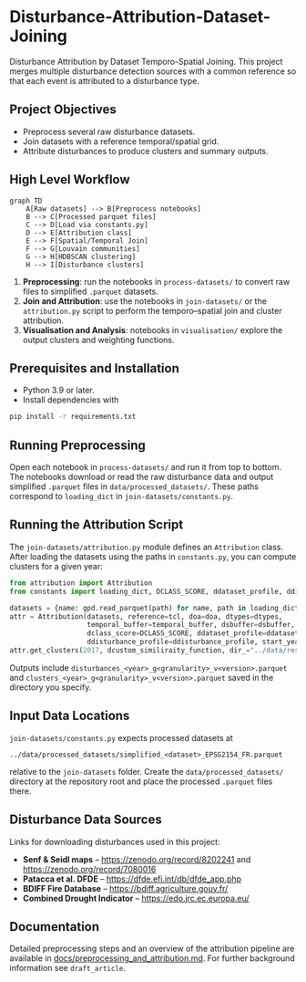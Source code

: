 # Disturbance-Attribution-Dataset-Joining

Disturbance Attribution by Dataset Temporo-Spatial Joining. This project merges multiple disturbance detection sources with a common reference so that each event is attributed to a disturbance type.

## Project Objectives
- Preprocess several raw disturbance datasets.
- Join datasets with a reference temporal/spatial grid.
- Attribute disturbances to produce clusters and summary outputs.

## High Level Workflow
```mermaid
graph TD
    A[Raw datasets] --> B[Preprocess notebooks]
    B --> C[Processed parquet files]
    C --> D[Load via constants.py]
    D --> E[Attribution class]
    E --> F[Spatial/Temporal Join]
    F --> G[Louvain communities]
    G --> H[HDBSCAN clustering]
    H --> I[Disturbance clusters]
```
1. **Preprocessing**: run the notebooks in `process-datasets/` to convert raw files to simplified `.parquet` datasets.
2. **Join and Attribution**: use the notebooks in `join-datasets/` or the `attribution.py` script to perform the temporo–spatial join and cluster attribution.
3. **Visualisation and Analysis**: notebooks in `visualisation/` explore the output clusters and weighting functions.

## Prerequisites and Installation
- Python 3.9 or later.
- Install dependencies with
```bash
pip install -r requirements.txt
```

## Running Preprocessing
Open each notebook in `process-datasets/` and run it from top to bottom. The notebooks download or read the raw disturbance data and output simplified `.parquet` files in `data/processed_datasets/`. These paths correspond to `loading_dict` in `join-datasets/constants.py`.

## Running the Attribution Script
The `join-datasets/attribution.py` module defines an `Attribution` class. After loading the datasets using the paths in `constants.py`, you can compute clusters for a given year:
```python
from attribution import Attribution
from constants import loading_dict, DCLASS_SCORE, ddataset_profile, ddisturbance_profile

datasets = {name: gpd.read_parquet(path) for name, path in loading_dict.items()}
attr = Attribution(datasets, reference=tcl, doa=doa, dtypes=dtypes,
                   temporal_buffer=temporal_buffer, dsbuffer=dsbuffer,
                   dclass_score=DCLASS_SCORE, ddataset_profile=ddataset_profile,
                   ddisturbance_profile=ddisturbance_profile, start_year=2017)
attr.get_clusters(2017, dcustom_similiraity_function, dir_="../data/results/cluster_2017")
```
Outputs include `disturbances_<year>_g<granularity>_v<version>.parquet` and `clusters_<year>_g<granularity>_v<version>.parquet` saved in the directory you specify.

## Input Data Locations
`join-datasets/constants.py` expects processed datasets at
```
../data/processed_datasets/simplified_<dataset>_EPSG2154_FR.parquet
```
relative to the `join-datasets` folder. Create the `data/processed_datasets/` directory at the repository root and place the processed `.parquet` files there.

## Disturbance Data Sources
Links for downloading disturbances used in this project:
- **Senf & Seidl maps** – https://zenodo.org/record/8202241 and https://zenodo.org/record/7080016
- **Patacca et al. DFDE** – https://dfde.efi.int/db/dfde_app.php
- **BDIFF Fire Database** – https://bdiff.agriculture.gouv.fr/
- **Combined Drought Indicator** – https://edo.jrc.ec.europa.eu/

## Documentation
Detailed preprocessing steps and an overview of the attribution pipeline are available in [docs/preprocessing_and_attribution.md](docs/preprocessing_and_attribution.md). For further background information see `draft_article`.
